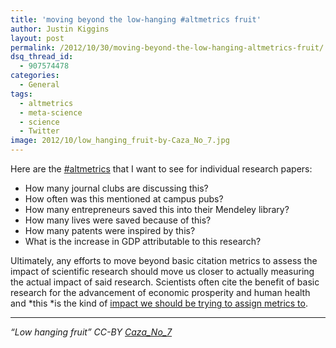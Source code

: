 ```yaml
---
title: 'moving beyond the low-hanging #altmetrics fruit'
author: Justin Kiggins
layout: post
permalink: /2012/10/30/moving-beyond-the-low-hanging-altmetrics-fruit/
dsq_thread_id:
  - 907574478
categories:
  - General
tags:
  - altmetrics
  - meta-science
  - science
  - Twitter
image: 2012/10/low_hanging_fruit-by-Caza_No_7.jpg
---
```

Here are the [#altmetrics][1] that I want to see for individual research papers:

*   How many journal clubs are discussing this?
*   How often was this mentioned at campus pubs?
*   How many entrepreneurs saved this into their Mendeley library?
*   How many lives were saved because of this?
*   How many patents were inspired by this?
*   What is the increase in GDP attributable to this research?

Ultimately, any efforts to move beyond basic citation metrics to assess the impact of scientific research should move us closer to actually measuring the actual impact of said research. Scientists often cite the benefit of basic research for the advancement of economic prosperity and human health and *this *is the kind of [impact we should be trying to assign metrics to][2].

* * *

*&#8220;Low hanging fruit&#8221; CC-BY [Caza\_No\_7][3]*

 [1]: http://altmetrics.org/manifesto/
 [2]: http://blogs.library.duke.edu/scholcomm/2012/10/26/is-the-web-just-a-faster-horse/
 [3]: http://www.flickr.com/photos/iancarroll/4856006353/